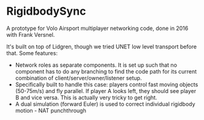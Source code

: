 # RigidbodySync
A prototype for Volo Airsport multiplayer networking code, done in 2016 with Frank Versnel.

It's built on top of Lidgren, though we tried UNET low level transport before that. Some features:

- Network roles as separate components. It is set up such that no component has to do any branching to find the code path for its current combination of client/server/owner/listener setup.
- Specifically built to handle this case: players control fast moving objects (50-75m/s) and fly parallel. If player A looks left, they should see player B and vice versa. This is actually very tricky to get right.
- A dual simulation (forward Euler) is used to correct individual rigidbody motion - NAT punchthrough
